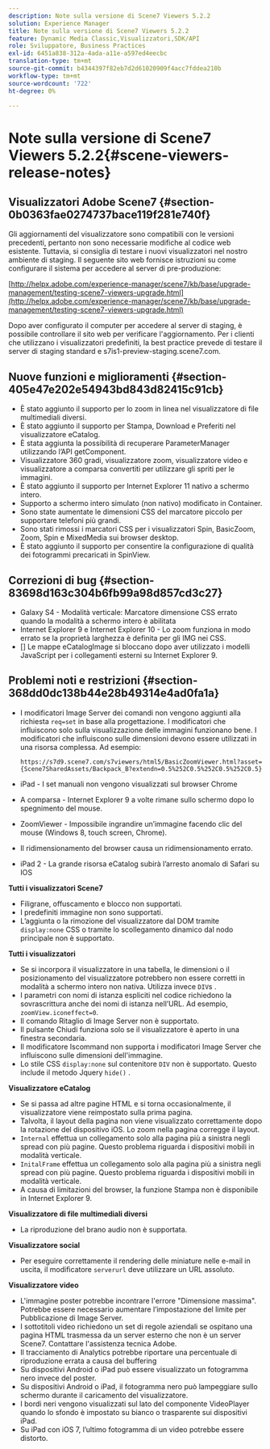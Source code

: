 ```yaml
---
description: Note sulla versione di Scene7 Viewers 5.2.2
solution: Experience Manager
title: Note sulla versione di Scene7 Viewers 5.2.2
feature: Dynamic Media Classic,Visualizzatori,SDK/API
role: Sviluppatore, Business Practices
exl-id: 6451a838-312a-4ada-a11e-a597ed4eecbc
translation-type: tm+mt
source-git-commit: b4344397f82eb7d2d61020909f4acc7fddea210b
workflow-type: tm+mt
source-wordcount: '722'
ht-degree: 0%

---
```


# Note sulla versione di Scene7 Viewers 5.2.2{#scene-viewers-release-notes}

## Visualizzatori Adobe Scene7 {#section-0b0363fae0274737bace119f281e740f}

Gli aggiornamenti del visualizzatore sono compatibili con le versioni precedenti, pertanto non sono necessarie modifiche al codice web esistente. Tuttavia, si consiglia di testare i nuovi visualizzatori nel nostro ambiente di staging. Il seguente sito web fornisce istruzioni su come configurare il sistema per accedere al server di pre-produzione:

[http://helpx.adobe.com/experience-manager/scene7/kb/base/upgrade-management/testing-scene7-viewers-upgrade.html](http://helpx.adobe.com/experience-manager/scene7/kb/base/upgrade-management/testing-scene7-viewers-upgrade.html)

Dopo aver configurato il computer per accedere al server di staging, è possibile controllare il sito web per verificare l&#39;aggiornamento. Per i clienti che utilizzano i visualizzatori predefiniti, la best practice prevede di testare il server di staging standard e s7is1-preview-staging.scene7.com.

## Nuove funzioni e miglioramenti {#section-405e47e202e54943bd843d82415c91cb}

* È stato aggiunto il supporto per lo zoom in linea nel visualizzatore di file multimediali diversi.
* È stato aggiunto il supporto per Stampa, Download e Preferiti nel visualizzatore eCatalog.
* È stata aggiunta la possibilità di recuperare ParameterManager utilizzando l’API getComponent.
* Visualizzatore 360 gradi, visualizzatore zoom, visualizzatore video e visualizzatore a comparsa convertiti per utilizzare gli spriti per le immagini.
* È stato aggiunto il supporto per Internet Explorer 11 nativo a schermo intero.
* Supporto a schermo intero simulato (non nativo) modificato in Container.
* Sono state aumentate le dimensioni CSS del marcatore piccolo per supportare telefoni più grandi.
* Sono stati rimossi i marcatori CSS per i visualizzatori Spin, BasicZoom, Zoom, Spin e MixedMedia sui browser desktop.
* È stato aggiunto il supporto per consentire la configurazione di qualità dei fotogrammi precaricati in SpinView.

## Correzioni di bug {#section-83698d163c304b6fb99a98d857cd3c27}

* Galaxy S4 - Modalità verticale: Marcatore dimensione CSS errato quando la modalità a schermo intero è abilitata
* Internet Explorer 9 e Internet Explorer 10 - Lo zoom funziona in modo errato se la proprietà larghezza è definita per gli IMG nei CSS.
* [] Le mappe eCatalogImage si bloccano dopo aver utilizzato i modelli JavaScript per i collegamenti esterni su Internet Explorer 9.

## Problemi noti e restrizioni {#section-368dd0dc138b44e28b49314e4ad0fa1a}

* I modificatori Image Server dei comandi non vengono aggiunti alla richiesta `req=set` in base alla progettazione. I modificatori che influiscono solo sulla visualizzazione delle immagini funzionano bene. I modificatori che influiscono sulle dimensioni devono essere utilizzati in una risorsa complessa. Ad esempio:

   ```
   https://s7d9.scene7.com/s7viewers/html5/BasicZoomViewer.html?asset= {Scene7SharedAssets/Backpack_B?extendn=0.5%252C0.5%252C0.5%252C0.5}
   ```

* iPad - I set manuali non vengono visualizzati sul browser Chrome
* A comparsa - Internet Explorer 9 a volte rimane sullo schermo dopo lo spegnimento del mouse.
* ZoomViewer - Impossibile ingrandire un’immagine facendo clic del mouse (Windows 8, touch screen, Chrome).
* Il ridimensionamento del browser causa un ridimensionamento errato.
* iPad 2 - La grande risorsa eCatalog subirà l’arresto anomalo di Safari su IOS

**Tutti i visualizzatori Scene7**

* Filigrane, offuscamento e blocco non supportati.
* I predefiniti immagine non sono supportati.
* L’aggiunta o la rimozione del visualizzatore dal DOM tramite `display:none` CSS o tramite lo scollegamento dinamico dal nodo principale non è supportato.

**Tutti i visualizzatori**

* Se si incorpora il visualizzatore in una tabella, le dimensioni o il posizionamento del visualizzatore potrebbero non essere corretti in modalità a schermo intero non nativa. Utilizza invece `DIV`s .
* I parametri con nomi di istanza espliciti nel codice richiedono la sovrascrittura anche dei nomi di istanza nell’URL. Ad esempio, `zoomView.iconeffect=0`.
* Il comando Ritaglio di Image Server non è supportato.
* Il pulsante Chiudi funziona solo se il visualizzatore è aperto in una finestra secondaria.
* Il modificatore Iscommand non supporta i modificatori Image Server che influiscono sulle dimensioni dell&#39;immagine.
* Lo stile CSS `display:none` sul contenitore `DIV` non è supportato. Questo include il metodo Jquery `hide()` .

**Visualizzatore eCatalog**

* Se si passa ad altre pagine HTML e si torna occasionalmente, il visualizzatore viene reimpostato sulla prima pagina.
* Talvolta, il layout della pagina non viene visualizzato correttamente dopo la rotazione del dispositivo iOS. Lo zoom nella pagina corregge il layout.
* `Internal` effettua un collegamento solo alla pagina più a sinistra negli spread con più pagine. Questo problema riguarda i dispositivi mobili in modalità verticale.
* `InitalFrame` effettua un collegamento solo alla pagina più a sinistra negli spread con più pagine. Questo problema riguarda i dispositivi mobili in modalità verticale.
* A causa di limitazioni del browser, la funzione Stampa non è disponibile in Internet Explorer 9.

**Visualizzatore di file multimediali diversi**

* La riproduzione del brano audio non è supportata.

**Visualizzatore social**

* Per eseguire correttamente il rendering delle miniature nelle e-mail in uscita, il modificatore `serverurl` deve utilizzare un URL assoluto.

**Visualizzatore video**

* L&#39;immagine poster potrebbe incontrare l&#39;errore &quot;Dimensione massima&quot;. Potrebbe essere necessario aumentare l’impostazione del limite per Pubblicazione di Image Server.
* I sottotitoli video richiedono un set di regole aziendali se ospitano una pagina HTML trasmessa da un server esterno che non è un server Scene7. Contattare l&#39;assistenza tecnica Adobe.
* Il tracciamento di Analytics potrebbe riportare una percentuale di riproduzione errata a causa del buffering
* Su dispositivi Android o iPad può essere visualizzato un fotogramma nero invece del poster.
* Su dispositivi Android o iPad, il fotogramma nero può lampeggiare sullo schermo durante il caricamento del visualizzatore.
* I bordi neri vengono visualizzati sul lato del componente VideoPlayer quando lo sfondo è impostato su bianco o trasparente sui dispositivi iPad.
* Su iPad con iOS 7, l’ultimo fotogramma di un video potrebbe essere distorto.
